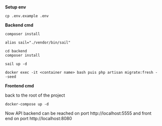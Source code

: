 **Setup env**
```
cp .env.example .env
```


**Backend cmd**

```
composer install 

alias sail="./vendor/bin/sail"

cd backend
composer install

sail up -d

docker exec -it <container name> bash puis php artisan migrate:fresh --seed

```

  
**Frontend cmd**

back to the root of the project 

    docker-compose up -d

  

Now API backend can be reached on port http://localhost:5555 and front end on port http://localhost:8080
